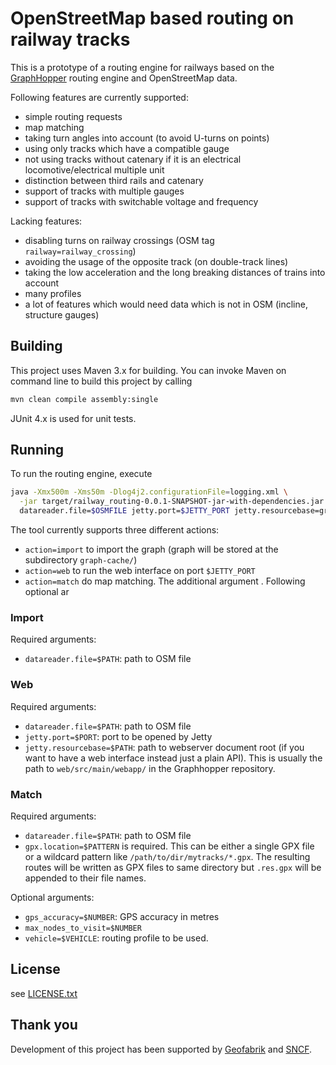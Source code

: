 # OpenStreetMap based routing on railway tracks

This is a prototype of a routing engine for railways based on the
[GraphHopper](https://github.com/graphhopper/graphhopper) routing engine and OpenStreetMap data.

Following features are currently supported:

* simple routing requests
* map matching
* taking turn angles into account (to avoid U-turns on points)
* using only tracks which have a compatible gauge
* not using tracks without catenary if it is an electrical locomotive/electrical multiple unit
* distinction between third rails and catenary
* support of tracks with multiple gauges
* support of tracks with switchable voltage and frequency

Lacking features:

* disabling turns on railway crossings (OSM tag `railway=railway_crossing`)
* avoiding the usage of the opposite track (on double-track lines)
* taking the low acceleration and the long breaking distances of trains into account
* many profiles
* a lot of features which would need data which is not in OSM (incline, structure gauges)


## Building

This project uses Maven 3.x for building. You can invoke Maven on command line to build this project
by calling

```sh
mvn clean compile assembly:single
```

JUnit 4.x is used for unit tests.

## Running

To run the routing engine, execute

```sh
java -Xmx500m -Xms50m -Dlog4j2.configurationFile=logging.xml \
  -jar target/railway_routing-0.0.1-SNAPSHOT-jar-with-dependencies.jar action=$ACTION \
  datareader.file=$OSMFILE jetty.port=$JETTY_PORT jetty.resourcebase=graphhopper_webapp
```

The tool currently supports three different actions:

* `action=import` to import the graph (graph will be stored at the subdirectory `graph-cache/`)
* `action=web` to run the web interface on port `$JETTY_PORT`
* `action=match` do map matching. The additional argument . Following optional ar

### Import

Required arguments:

* `datareader.file=$PATH`: path to OSM file

### Web

Required arguments:

* `datareader.file=$PATH`: path to OSM file
* `jetty.port=$PORT`: port to be opened by Jetty
* `jetty.resourcebase=$PATH`: path to webserver document root (if you want to have a web interface
  instead just a plain API). This is usually the path to `web/src/main/webapp/` in the Graphhopper
  repository.

### Match

Required arguments:

* `datareader.file=$PATH`: path to OSM file
* `gpx.location=$PATTERN` is required. This can be either a single GPX file or a wildcard pattern
  like `/path/to/dir/mytracks/*.gpx`. The resulting routes will be written as GPX files to same
  directory but `.res.gpx` will be appended to their file names.

Optional arguments:

* `gps_accuracy=$NUMBER`: GPS accuracy in metres
* `max_nodes_to_visit=$NUMBER`
* `vehicle=$VEHICLE`: routing profile to be used.

## License

see [LICENSE.txt](LICENSE.txt)

## Thank you

Development of this project has been supported by [Geofabrik](https://www.geofabrik.de) and [SNCF](https://www.sncf.com/fr).
